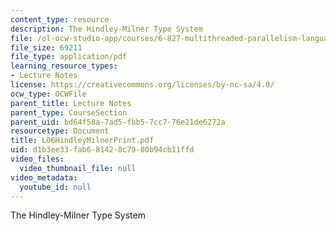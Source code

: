 ```yaml
---
content_type: resource
description: The Hindley-Milner Type System
file: /ol-ocw-studio-app/courses/6-827-multithreaded-parallelism-languages-and-compilers-fall-2002/d1b3ee33fab681428c7980b94cb11ffd_L06HindleyMilnerPrint.pdf
file_size: 69211
file_type: application/pdf
learning_resource_types:
- Lecture Notes
license: https://creativecommons.org/licenses/by-nc-sa/4.0/
ocw_type: OCWFile
parent_title: Lecture Notes
parent_type: CourseSection
parent_uid: bd64f58a-7ad5-fbb5-7cc7-76e21de6272a
resourcetype: Document
title: L06HindleyMilnerPrint.pdf
uid: d1b3ee33-fab6-8142-8c79-80b94cb11ffd
video_files:
  video_thumbnail_file: null
video_metadata:
  youtube_id: null
---
```

The Hindley-Milner Type System